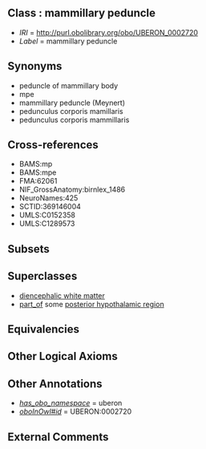 
## Class : mammillary peduncle

 * *IRI* = http://purl.obolibrary.org/obo/UBERON_0002720
 * *Label* = mammillary peduncle

## Synonyms

 * peduncle of mammillary body
 * mpe
 * mammillary peduncle (Meynert)
 * pedunculus corporis mamillaris
 * pedunculus corporis mammillaris

## Cross-references

 * BAMS:mp
 * BAMS:mpe
 * FMA:62061
 * NIF_GrossAnatomy:birnlex_1486
 * NeuroNames:425
 * SCTID:369146004
 * UMLS:C0152358
 * UMLS:C1289573

## Subsets


## Superclasses

 * [diencephalic white matter](../../UBERON/31/UBERON_0003931.md)
 * [part_of](../../BFO/50/BFO_0000050.md) some [posterior hypothalamic region](../../UBERON/70/UBERON_0002770.md)

## Equivalencies


## Other Logical Axioms


## Other Annotations

 * *[has_obo_namespace](../../ce/oboInOwl#hasOBONamespace.md)* = uberon
 * *[oboInOwl#id](../../id/oboInOwl#id.md)* = UBERON:0002720

## External Comments


